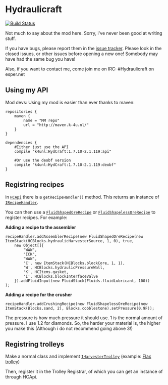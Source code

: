 Hydraulicraft
=============
[![Build Status](http://jenkins.k-4u.nl/buildStatus/icon?job=Hydraulicraft)](http://jenkins.k-4u.nl/job/Hydraulicraft/)

Not much to say about the mod here. Sorry, i've never been good at writing stuff.

If you have bugs, please report them in the [issue tracker](https://github.com/K-4U/Hydraulicraft/issues). Please look in the closed issues, or other issues before opening a new one! Somebody may have had the same bug you have!

Also, if you want to contact me, come join me on IRC: #Hydraulicraft on esper.net

## Using my API ##

Mod devs: Using my mod is easier than ever thanks to maven:

	repositories {
	    maven {
	        name = "MM repo"
	        url = "http://maven.k-4u.nl/"
	    }
	}

	dependencies {
		#Either just use the API
		compile "k4unl:HydCraft:1.7.10-2.1.119:api"

		#Or use the deobf version
		compile "k4unl:HydCraft:1.7.10-2.1.119:deobf"
	}


## Registring recipes ##

in [`HCApi`](https://github.com/K-4U/Hydraulicraft/blob/master/java/k4unl/minecraft/Hydraulicraft/api/HCApi.java) there is a `getRecipeHandler()` method. This returns an instance of [`IRecipeHandler`](https://github.com/K-4U/Hydraulicraft/blob/master/java/k4unl/minecraft/Hydraulicraft/api/recipes/IRecipeHandler.java).

You can then use a [`FluidShapedOreRecipe`](https://github.com/K-4U/Hydraulicraft/blob/master/java/k4unl/minecraft/Hydraulicraft/api/recipes/FluidShapedOreRecipe.java) or [`FluidShapelessOreRecipe`](https://github.com/K-4U/Hydraulicraft/blob/master/java/k4unl/minecraft/Hydraulicraft/api/recipes/FluidShapelessOreRecipe.java) to register recipes. For example:

**Adding a recipe to the assembler**

	recipeHandler.addAssemblerRecipe(new FluidShapedOreRecipe(new ItemStack(HCBlocks.hydraulicHarvesterSource, 1, 0), true,
		new Object[]{
			"WWW",
			"ICK",
			"WWW",
			'C', new ItemStack(HCBlocks.blockCore, 1, 1),
			'W', HCBlocks.hydraulicPressureWall,
			'K', HCItems.gasket,
			'I', HCBlocks.blockInterfaceValve
		}).addFluidInput(new FluidStack(Fluids.fluidLubricant, 100))
	);    

**Adding a recipe for the crusher**

	recipeHandler.addCrushingRecipe(new FluidShapelessOreRecipe(new ItemStack(Blocks.sand, 2), Blocks.cobblestone).setPressure(0.9F));


The pressure is how much pressure it should use. 1 is the normal amount of pressure. I use 1.2 for diamonds. So, the harder your material is, the higher you make this (Although i do not recommend going above 3!)


## Registring trolleys ##

Make a normal class and implement [`IHarvesterTrolley`](https://github.com/K-4U/Hydraulicraft/blob/master/java/k4unl/minecraft/Hydraulicraft/api/IHarvesterTrolley.java) (example: [Flax trolley](https://github.com/K-4U/Hydraulicraft/blob/master/java/k4unl/minecraft/Hydraulicraft/thirdParty/bluepower/TrolleyFlax.java))

Then, register it in the Trolley Registrar, of which you can get an instance of through HCApi.
